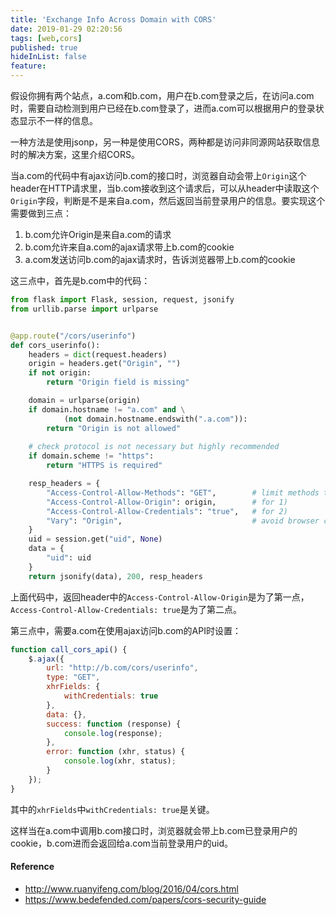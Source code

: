 ```yaml
---
title: 'Exchange Info Across Domain with CORS'
date: 2019-01-29 02:20:56
tags: [web,cors]
published: true
hideInList: false
feature: 
---
```

假设你拥有两个站点，a.com和b.com，用户在b.com登录之后，在访问a.com时，需要自动检测到用户已经在b.com登录了，进而a.com可以根据用户的登录状态显示不一样的信息。
<!-- more -->


一种方法是使用jsonp，另一种是使用CORS，两种都是访问非同源网站获取信息时的解决方案，这里介绍CORS。

当a.com的代码中有ajax访问b.com的接口时，浏览器自动会带上`Origin`这个header在HTTP请求里，当b.com接收到这个请求后，可以从header中读取这个`Origin`字段，判断是不是来自a.com，然后返回当前登录用户的信息。要实现这个需要做到三点：

1) b.com允许Origin是来自a.com的请求
2) b.com允许来自a.com的ajax请求带上b.com的cookie
3) a.com发送访问b.com的ajax请求时，告诉浏览器带上b.com的cookie

这三点中，首先是b.com中的代码：

```python
from flask import Flask, session, request, jsonify
from urllib.parse import urlparse


@app.route("/cors/userinfo")
def cors_userinfo():
    headers = dict(request.headers)
    origin = headers.get("Origin", "")
    if not origin:
        return "Origin field is missing"

    domain = urlparse(origin)
    if domain.hostname != "a.com" and \
            (not domain.hostname.endswith(".a.com")):
        return "Origin is not allowed"
    
    # check protocol is not necessary but highly recommended
    if domain.scheme != "https":
        return "HTTPS is required"

    resp_headers = {
        "Access-Control-Allow-Methods": "GET",        # limit methods to only GET
        "Access-Control-Allow-Origin": origin,        # for 1)
        "Access-Control-Allow-Credentials": "true",   # for 2)
        "Vary": "Origin",                             # avoid browser cache
    }
    uid = session.get("uid", None)
    data = {
        "uid": uid
    }
    return jsonify(data), 200, resp_headers
```

上面代码中，返回header中的`Access-Control-Allow-Origin`是为了第一点，`Access-Control-Allow-Credentials: true`是为了第二点。

第三点中，需要a.com在使用ajax访问b.com的API时设置：

```javascript
function call_cors_api() {
    $.ajax({
        url: "http://b.com/cors/userinfo",
        type: "GET",
        xhrFields: {
            withCredentials: true
        },
        data: {},
        success: function (response) {
            console.log(response);
        },
        error: function (xhr, status) {
            console.log(xhr, status);
        }
    });
}
```

其中的`xhrFields`中`withCredentials: true`是关键。

这样当在a.com中调用b.com接口时，浏览器就会带上b.com已登录用户的cookie，b.com进而会返回给a.com当前登录用户的uid。


#### Reference
* http://www.ruanyifeng.com/blog/2016/04/cors.html
* https://www.bedefended.com/papers/cors-security-guide